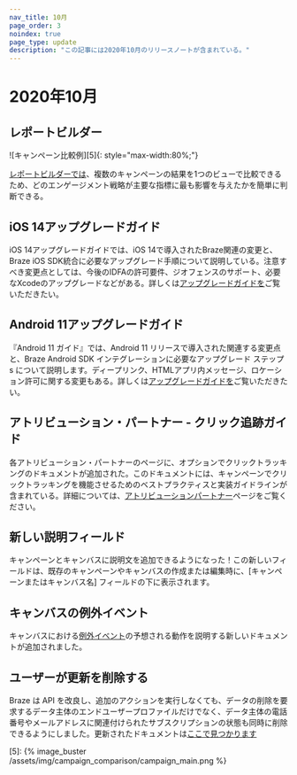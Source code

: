 ```yaml
---
nav_title: 10月
page_order: 3
noindex: true
page_type: update
description: "この記事には2020年10月のリリースノートが含まれている。"
---
```


# 2020年10月

## レポートビルダー

![キャンペーン比較例][5]{: style="max-width:80%;"}

[レポートビルダーでは]({{site.baseurl}}/report_builder)、複数のキャンペーンの結果を1つのビューで比較できるため、どのエンゲージメント戦略が主要な指標に最も影響を与えたかを簡単に判断できる。

## iOS 14アップグレードガイド

iOS 14アップグレードガイドでは、iOS 14で導入されたBraze関連の変更と、Braze iOS SDK統合に必要なアップグレード手順について説明している。注意すべき変更点としては、今後のIDFAの許可要件、ジオフェンスのサポート、必要なXcodeのアップグレードなどがある。詳しくは[アップグレードガイドを]({{site.baseurl}}/developer_guide/platform_integration_guides/ios/initial_sdk_setup/overview/)ご覧いただきたい。 

## Android 11アップグレードガイド

『Android 11 ガイド』では、Android 11 リリースで導入された関連する変更点と、Braze Android SDK インテグレーションに必要なアップグレード ステップs について説明します。ディープリンク、HTMLアプリ内メッセージ、ロケーション許可に関する変更もある。詳しくは[アップグレードガイドを]({{site.baseurl}}/developer_guide/platform_integration_guides/android/android_11/)ご覧いただきたい。

## アトリビューション・パートナー - クリック追跡ガイド

各アトリビューション・パートナーのページに、オプションでクリックトラッキングのドキュメントが追加された。このドキュメントには、キャンペーンでクリックトラッキングを機能させるためのベストプラクティスと実装ガイドラインが含まれている。詳細については、[アトリビューションパートナー]({{site.baseurl}}/partners/advertising_technologies/attribution/)ページをご覧ください。 

## 新しい説明フィールド

キャンペーンとキャンバスに説明文を追加できるようになった！この新しいフィールドは、既存のキャンペーンやキャンバスの作成または編集時に、[キャンペーンまたはキャンバス名] フィールドの下に表示されます。 

## キャンバスの例外イベント

キャンバスにおける[例外イベント]({{site.baseurl}}/user_guide/engagement_tools/canvas/create_a_canvas/exception_events/)の予想される動作を説明する新しいドキュメントが追加されました。 

## ユーザーが更新を削除する

Braze は API を改良し、追加のアクションを実行しなくても、データの削除を要求するデータ主体のエンドユーザープロファイルだけでなく、データ主体の電話番号やメールアドレスに関連付けられたサブスクリプションの状態も同時に削除できるようにしました。更新されたドキュメントは[ここで見つかります]({{site.baseurl}}/help/dp-technical-assistance/#braze-recommendation-2)

[5]: {% image_buster /assets/img/campaign_comparison/campaign_main.png %} 